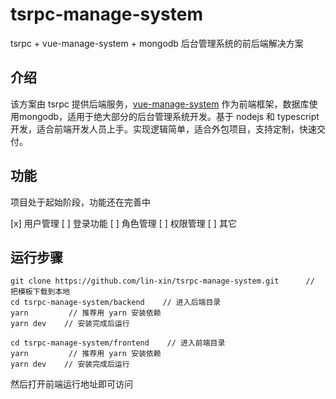 # tsrpc-manage-system 
tsrpc + vue-manage-system + mongodb 后台管理系统的前后端解决方案

## 介绍
该方案由 tsrpc 提供后端服务，[vue-manage-system](https://github.com/lin-xin/vue-manage-system) 作为前端框架，数据库使用mongodb，适用于绝大部分的后台管理系统开发。基于 nodejs 和 typescript 开发，适合前端开发人员上手。实现逻辑简单，适合外包项目，支持定制，快速交付。

## 功能
项目处于起始阶段，功能还在完善中

[x] 用户管理
[ ] 登录功能
[ ] 角色管理
[ ] 权限管理
[ ] 其它

## 运行步骤
```
git clone https://github.com/lin-xin/tsrpc-manage-system.git      // 把模板下载到本地
cd tsrpc-manage-system/backend    // 进入后端目录
yarn         // 推荐用 yarn 安装依赖
yarn dev    // 安装完成后运行

cd tsrpc-manage-system/frontend    // 进入前端目录
yarn         // 推荐用 yarn 安装依赖
yarn dev    // 安装完成后运行

```
然后打开前端运行地址即可访问
